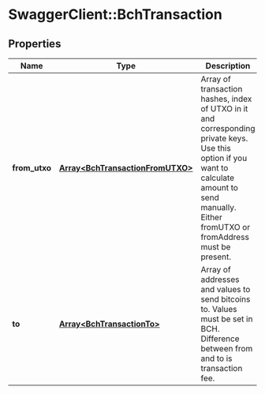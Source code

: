 # SwaggerClient::BchTransaction

## Properties
Name | Type | Description | Notes
------------ | ------------- | ------------- | -------------
**from_utxo** | [**Array&lt;BchTransactionFromUTXO&gt;**](BchTransactionFromUTXO.md) | Array of transaction hashes, index of UTXO in it and corresponding private keys. Use this option if you want to calculate amount to send manually. Either fromUTXO or fromAddress must be present. | 
**to** | [**Array&lt;BchTransactionTo&gt;**](BchTransactionTo.md) | Array of addresses and values to send bitcoins to. Values must be set in BCH. Difference between from and to is transaction fee. | 

